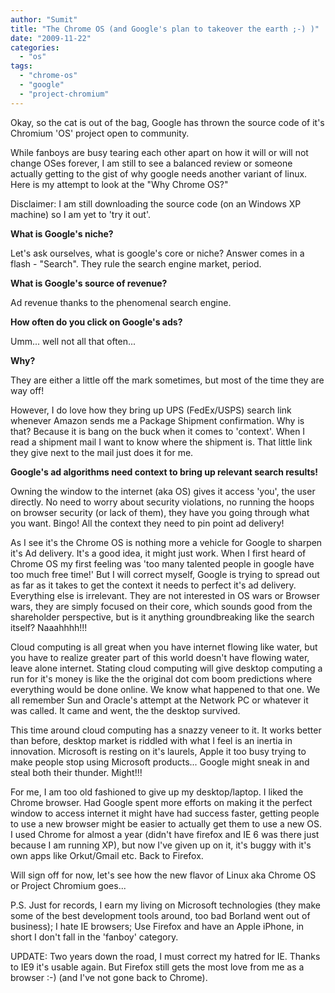 ```yaml
---
author: "Sumit"
title: "The Chrome OS (and Google's plan to takeover the earth ;-) )"
date: "2009-11-22"
categories: 
  - "os"
tags: 
  - "chrome-os"
  - "google"
  - "project-chromium"
---
```


Okay, so the cat is out of the bag, Google has thrown the source code of it's Chromium 'OS' project open to community.

While fanboys are busy tearing each other apart on how it will or will not change OSes forever, I am still to see a balanced review or someone actually getting to the gist of why google needs another variant of linux. Here is my attempt to look at the "Why Chrome OS?"

Disclaimer: I am still downloading the source code (on an Windows XP machine) so I am yet to 'try it out'.

**What is Google's niche?**

Let's ask ourselves, what is google's core or niche? Answer comes in a flash - "Search". They rule the search engine market, period.

**What is Google's source of revenue?**

Ad revenue thanks to the phenomenal search engine.

**How often do you click on Google's ads?**

Umm... well not all that often...

**Why?**

They are either a little off the mark sometimes, but most of the time they are way off!

However, I do love how they bring up UPS (FedEx/USPS) search link whenever Amazon sends me a Package Shipment confirmation. Why is that? Because it is bang on the buck when it comes to 'context'. When I read a shipment mail I want to know where the shipment is. That little link they give next to the mail just does it for me.

**Google's ad algorithms need context to bring up relevant search results!**

Owning the window to the internet (aka OS) gives it access 'you', the user directly. No need to worry about security violations, no running the hoops on browser security (or lack of them), they have you going through what you want. Bingo! All the context they need to pin point ad delivery!

As I see it's the Chrome OS is nothing more a vehicle for Google to sharpen it's Ad delivery. It's a good idea, it might just work. When I first heard of Chrome OS my first feeling was 'too many talented people in google have too much free time!' But I will correct myself, Google is trying to spread out as far as it takes to get the context it needs to perfect it's ad delivery. Everything else is irrelevant. They are not interested in OS wars or Browser wars, they are simply focused on their core, which sounds good from the shareholder perspective, but is it anything groundbreaking like the search itself? Naaahhhh!!!

Cloud computing is all great when you have internet flowing like water, but you have to realize greater part of this world doesn't have flowing water, leave alone internet. Stating cloud computing will give desktop computing a run for it's money is like the the original dot com boom predictions where everything would be done online. We know what happened to that one. We all remember Sun and Oracle's attempt at the Network PC or whatever it was called. It came and went, the the desktop survived.

This time around cloud computing has a snazzy veneer to it. It works better than before, desktop market is riddled with what I feel is an inertia in innovation. Microsoft is resting on it's laurels, Apple it too busy trying to make people stop using Microsoft products... Google might sneak in and steal both their thunder. Might!!!

For me, I am too old fashioned to give up my desktop/laptop. I liked the Chrome browser. Had Google spent more efforts on making it the perfect window to access internet it might have had success faster, getting people to use a new browser might be easier to actually get them to use a new OS. I used Chrome for almost a year (didn't have firefox and IE 6 was there just because I am running XP), but now I've given up on it, it's buggy with it's own apps like Orkut/Gmail etc. Back to Firefox.

Will sign off for now, let's see how the new flavor of Linux aka Chrome OS or Project Chromium goes...

P.S. Just for records, I earn my living on Microsoft technologies (they make some of the best development tools around, too bad Borland went out of business); I hate IE browsers; Use Firefox and have an Apple iPhone, in short I don't fall in the 'fanboy' category.

UPDATE: Two years down the road, I must correct my hatred for IE. Thanks to IE9 it's usable again. But Firefox still gets the most love from me as a browser :-) (and I've not gone back to Chrome).
